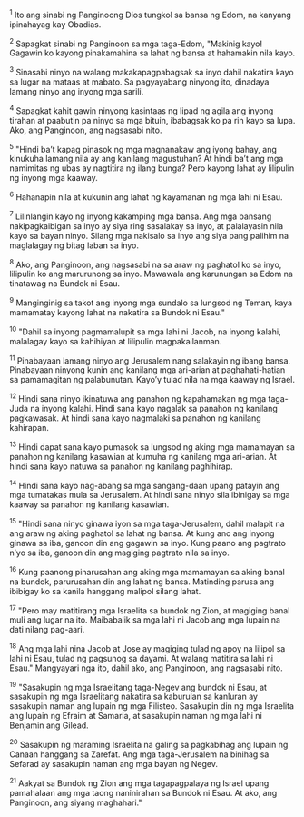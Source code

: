 <sup>1</sup>
Ito ang sinabi ng Panginoong Dios tungkol sa bansa ng Edom, na kanyang ipinahayag kay Obadias.

<sup>2</sup>
Sapagkat sinabi ng Panginoon sa mga taga-Edom, "Makinig kayo! Gagawin ko kayong pinakamahina sa lahat ng bansa at hahamakin nila kayo. 

<sup>3</sup>
Sinasabi ninyo na walang makakapagpabagsak sa inyo dahil nakatira kayo sa lugar na mataas at mabato. Sa pagyayabang ninyong ito, dinadaya lamang ninyo ang inyong mga sarili. 

<sup>4</sup>
Sapagkat kahit gawin ninyong kasintaas ng lipad ng agila ang inyong tirahan at paabutin pa ninyo sa mga bituin, ibabagsak ko pa rin kayo sa lupa. Ako, ang Panginoon, ang nagsasabi nito. 

<sup>5</sup>
"Hindi baʼt kapag pinasok ng mga magnanakaw ang iyong bahay, ang kinukuha lamang nila ay ang kanilang magustuhan? At hindi baʼt ang mga namimitas ng ubas ay nagtitira ng ilang bunga? Pero kayong lahat ay lilipulin ng inyong mga kaaway. 

<sup>6</sup>
Hahanapin nila at kukunin ang lahat ng kayamanan ng mga lahi ni Esau. 

<sup>7</sup>
Lilinlangin kayo ng inyong kakamping mga bansa. Ang mga bansang nakipagkaibigan sa inyo ay siya ring sasalakay sa inyo, at palalayasin nila kayo sa bayan ninyo. Silang mga nakisalo sa inyo ang siya pang palihim na maglalagay ng bitag laban sa inyo. 

<sup>8</sup>
Ako, ang Panginoon, ang nagsasabi na sa araw ng paghatol ko sa inyo, lilipulin ko ang marurunong sa inyo. Mawawala ang karunungan sa Edom na tinatawag na Bundok ni Esau. 

<sup>9</sup>
Manginginig sa takot ang inyong mga sundalo sa lungsod ng Teman, kaya mamamatay kayong lahat na nakatira sa Bundok ni Esau." 

<sup>10</sup>
"Dahil sa inyong pagmamalupit sa mga lahi ni Jacob, na inyong kalahi, malalagay kayo sa kahihiyan at lilipulin magpakailanman. 

<sup>11</sup>
Pinabayaan lamang ninyo ang Jerusalem nang salakayin ng ibang bansa. Pinabayaan ninyong kunin ang kanilang mga ari-arian at paghahati-hatian sa pamamagitan ng palabunutan. Kayoʼy tulad nila na mga kaaway ng Israel. 

<sup>12</sup>
Hindi sana ninyo ikinatuwa ang panahon ng kapahamakan ng mga taga-Juda na inyong kalahi. Hindi sana kayo nagalak sa panahon ng kanilang pagkawasak. At hindi sana kayo nagmalaki sa panahon ng kanilang kahirapan. 

<sup>13</sup>
Hindi dapat sana kayo pumasok sa lungsod ng aking mga mamamayan sa panahon ng kanilang kasawian at kumuha ng kanilang mga ari-arian. At hindi sana kayo natuwa sa panahon ng kanilang paghihirap. 

<sup>14</sup>
Hindi sana kayo nag-abang sa mga sangang-daan upang patayin ang mga tumatakas mula sa Jerusalem. At hindi sana ninyo sila ibinigay sa mga kaaway sa panahon ng kanilang kasawian.

<sup>15</sup>
"Hindi sana ninyo ginawa iyon sa mga taga-Jerusalem, dahil malapit na ang araw ng aking paghatol sa lahat ng bansa. At kung ano ang inyong ginawa sa iba, ganoon din ang gagawin sa inyo. Kung paano ang pagtrato nʼyo sa iba, ganoon din ang magiging pagtrato nila sa inyo. 

<sup>16</sup>
Kung paanong pinarusahan ang aking mga mamamayan sa aking banal na bundok, parurusahan din ang lahat ng bansa. Matinding parusa ang ibibigay ko sa kanila hanggang malipol silang lahat.

<sup>17</sup>
"Pero may matitirang mga Israelita sa bundok ng Zion, at magiging banal muli ang lugar na ito. Maibabalik sa mga lahi ni Jacob ang mga lupain na dati nilang pag-aari. 

<sup>18</sup>
Ang mga lahi nina Jacob at Jose ay magiging tulad ng apoy na lilipol sa lahi ni Esau, tulad ng pagsunog sa dayami. At walang matitira sa lahi ni Esau." Mangyayari nga ito, dahil ako, ang Panginoon, ang nagsasabi nito. 

<sup>19</sup>
"Sasakupin ng mga Israelitang taga-Negev ang bundok ni Esau, at sasakupin ng mga Israelitang nakatira sa kaburulan sa kanluran ay sasakupin naman ang lupain ng mga Filisteo. Sasakupin din ng mga Israelita ang lupain ng Efraim at Samaria, at sasakupin naman ng mga lahi ni Benjamin ang Gilead. 

<sup>20</sup>
Sasakupin ng maraming Israelita na galing sa pagkabihag ang lupain ng Canaan hanggang sa Zarefat. Ang mga taga-Jerusalem na binihag sa Sefarad ay sasakupin naman ang mga bayan ng Negev. 

<sup>21</sup>
Aakyat sa Bundok ng Zion ang mga tagapagpalaya ng Israel upang pamahalaan ang mga taong naninirahan sa Bundok ni Esau. At ako, ang Panginoon, ang siyang maghahari."